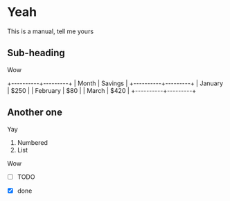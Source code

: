 # Yeah

This is a manual, tell me yours

## Sub-heading

Wow

+----------+---------+
| Month    | Savings |
+----------+---------+
| January  | $250    |
| February | $80     |
| March    | $420    |
+----------+---------+


## Another one

Yay

1. Numbered
2. List

Wow

* [ ] TODO
* [x] done


